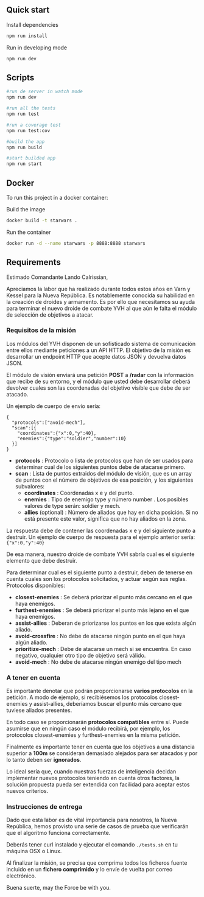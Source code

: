## Quick start

Install dependencies

```bash
npm run install
```

Run in developing mode
```bash
npm run dev
```

## Scripts
```bash
#run de server in watch mode
npm run dev

#run all the tests
npm run test

#run a coverage test
npm run test:cov

#build the app
npm run build

#start builded app
npm run start

```
## Docker
To run this project in a docker container:

Build the image
```bash
docker build -t starwars .
```

Run the container

```bash
docker run -d --name starwars -p 8888:8888 starwars
```

## Requirements

Estimado Comandante Lando Calrissian,

Apreciamos la labor que ha realizado durante todos estos años en Varn y Kessel para la Nueva República. Es notablemente conocida su habilidad en la creación de droides y armamento. Es por ello que necesitamos su ayuda para terminar el nuevo droide de combate YVH al que aún le falta el módulo de selección de objetivos a atacar.

### Requisitos de la misión

Los módulos del YVH disponen de un sofisticado sistema de comunicación entre ellos mediante peticiones a un API HTTP. El objetivo de la misión es desarrollar un endpoint HTTP que acepte datos JSON y devuelva datos JSON.

El módulo de visión enviará una petición **POST** a **/radar** con la información que recibe de su entorno, y el módulo que usted debe desarrollar deberá devolver cuales son las coordenadas del objetivo visible que debe de ser atacado.
 
Un ejemplo de cuerpo de envío sería:

```
{
  "protocols":["avoid-mech"],
  "scan":[{
    "coordinates":{"x":0,"y":40},
    "enemies":{"type":"soldier","number":10}
  }]
}
```

* **protocols** : Protocolo o lista de protocolos que han de ser usados para determinar cual de los siguientes puntos debe de atacarse primero.
* **scan** : Lista de puntos extraidos del módulo de visión, que es un array de puntos con el número de objetivos de esa posición, y los siguientes subvalores:
    * **coordinates** : Coordenadas x e y del punto.
    * **enemies** : Tipo de enemigo type y número number . Los posibles valores de type serán: soldier y mech.
    * **allies** (optional) : Número de aliados que hay en dicha posición. Si no está presente este valor, significa que no hay aliados en la zona.

La respuesta debe de contener las coordenadas x e y del siguiente punto a destruir. Un ejemplo de cuerpo de respuesta para el ejemplo anterior sería: `{"x":0,"y":40}`

De esa manera, nuestro droide de combate YVH sabría cual es el siguiente elemento que debe destruir.

Para determinar cual es el siguiente punto a destruir, deben de tenerse en cuenta cuales son los protocolos solicitados, y actuar según sus reglas. Protocolos disponibles:

* **closest-enemies** : Se deberá priorizar el punto más cercano en el que haya enemigos.
* **furthest-enemies** : Se deberá priorizar el punto más lejano en el que haya enemigos.
* **assist-allies** : Deberan de priorizarse los puntos en los que exista algún aliado.
* **avoid-crossfire** : No debe de atacarse ningún punto en el que haya algún aliado.
* **prioritize-mech** : Debe de atacarse un mech si se encuentra. En caso negativo, cualquier otro tipo de objetivo será válido.
* **avoid-mech** : No debe de atacarse ningún enemigo del tipo mech


### A tener en cuenta

Es importante denotar que podrán proporcionarse **varios protocolos** en la petición. A modo de ejemplo, si recibiésemos los protocolos closest-enemies y assist-allies, deberíamos buscar el punto más cercano que tuviese aliados presentes.

En todo caso se proporcionarán **protocolos compatibles** entre sí. Puede asumirse que en ningún caso el módulo recibirá, por ejemplo, los protocolos closest-enemies y furthest-enemies en la misma petición.

Finalmente es importante tener en cuenta que los objetivos a una distancia superior a **100m** se consideran demasiado alejados para ser atacados y por lo tanto deben ser **ignorados**.

Lo ideal sería que, cuando nuestras fuerzas de inteligencia decidan implementar nuevos protocolos teniendo en cuenta otros factores, la solución propuesta pueda ser extendida con facilidad para aceptar estos nuevos criterios.

### Instrucciones de entrega

Dado que esta labor es de vital importancia para nosotros, la Nueva República, hemos provisto una serie de casos de prueba que verificarán que el algoritmo funciona correctamente.

Deberás tener curl instalado y ejecutar el comando `./tests.sh` en tu máquina OSX o Linux.

Al finalizar la misión, se precisa que comprima todos los ficheros fuente incluido en un **fichero comprimido** y lo envíe de vuelta por correo electrónico.

Buena suerte, may the Force be with you.